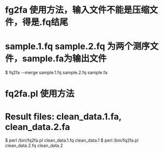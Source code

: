# fg2fa 使用方法，输入文件不能是压缩文件，得是.fq结尾
# sample.1.fq sample.2.fq 为两个测序文件，sample.fa为输出文件
$ fq2fa --merge sample.1.fq sample.2.fq sample.fa

# fq2fa.pl 使用方法
# Result files: clean_data.1.fa, clean_data.2.fa
$ perl /bin/fq2fa.pl clean_data.1.fq clean_data.1
$ perl /bin/fq2fa.pl clean_data.2.fq clean_data.2


